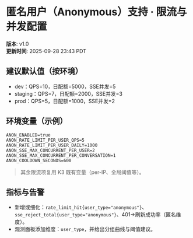 # 匿名用户（Anonymous）支持 · 限流与并发配置
**版本**: v1.0  
**更新时间**: 2025-09-28 23:43 PDT

## 建议默认值（按环境）
- dev：QPS=10，日配额=5000，SSE并发=5
- staging：QPS=7，日配额=2000，SSE并发=3
- prod：QPS=5，日配额=1000，SSE并发=2

## 环境变量（示例）
```
ANON_ENABLED=true
ANON_RATE_LIMIT_PER_USER_QPS=5
ANON_RATE_LIMIT_PER_USER_DAILY=1000
ANON_SSE_MAX_CONCURRENT_PER_USER=2
ANON_SSE_MAX_CONCURRENT_PER_CONVERSATION=1
ANON_COOLDOWN_SECONDS=600
```
> 其余限流项复用 K3 既有变量（per-IP、全局阈值等）。

## 指标与告警
- 新增或细化：`rate_limit_hit{user_type="anonymous"}`、`sse_reject_total{user_type="anonymous"}`、401→刷新成功率（匿名维度）。
- 观测面板添加维度：`user_type`，并给出分组曲线与阈值建议。
